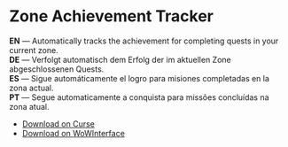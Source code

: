 Zone Achievement Tracker
===========================

**EN** — Automatically tracks the achievement for completing quests in your current zone.  
**DE** — Verfolgt automatisch dem Erfolg der im aktuellen Zone abgeschlossenen Quests.  
**ES** — Sigue automáticamente el logro para misiones completadas en la zona actual.  
**PT** — Segue automaticamente a conquista para missões concluídas na zona atual.

* [Download on Curse](https://www.curseforge.com/wow/addons/zoneachievementtracker)
* [Download on WoWInterface](https://www.wowinterface.com/downloads/info20975-ZoneAchievementTracker.html)
